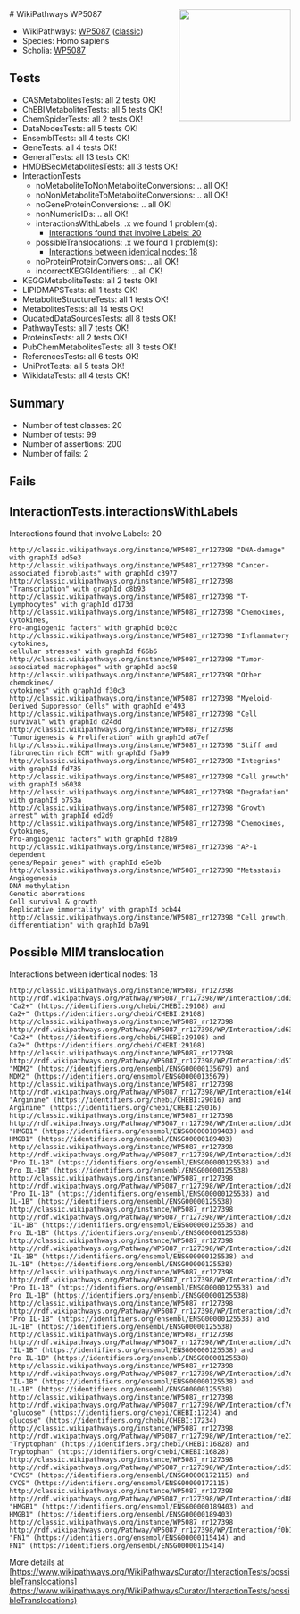 <img style="float: right; width: 200px" src="https://upload.wikimedia.org/wikipedia/commons/thumb/8/83/Wplogo_with_text_500.png/640px-Wplogo_with_text_500.png" />
# WikiPathways WP5087

* WikiPathways: [WP5087](https://wikipathways.org/pathways/WP5087) ([classic](https://classic.wikipathways.org/instance/WP5087))
* Species: Homo sapiens
* Scholia: [WP5087](https://scholia.toolforge.org/wikipathways/WP5087)
## Tests
* CASMetabolitesTests: all 2 tests OK!
* ChEBIMetabolitesTests: all 5 tests OK!
* ChemSpiderTests: all 2 tests OK!
* DataNodesTests: all 5 tests OK!
* EnsemblTests: all 4 tests OK!
* GeneTests: all 4 tests OK!
* GeneralTests: all 13 tests OK!
* HMDBSecMetabolitesTests: all 3 tests OK!
* InteractionTests
    * noMetaboliteToNonMetaboliteConversions: .. all OK!
    * noNonMetaboliteToMetaboliteConversions: .. all OK!
    * noGeneProteinConversions: .. all OK!
    * nonNumericIDs: .. all OK!
    * interactionsWithLabels: .x we found 1 problem(s):
        * [Interactions found that involve Labels: 20](#fe97a8d7)
    * possibleTranslocations: .x we found 1 problem(s):
        * [Interactions between identical nodes: 18](#661ebef2)
    * noProteinProteinConversions: .. all OK!
    * incorrectKEGGIdentifiers: .. all OK!
* KEGGMetaboliteTests: all 2 tests OK!
* LIPIDMAPSTests: all 1 tests OK!
* MetaboliteStructureTests: all 1 tests OK!
* MetabolitesTests: all 14 tests OK!
* OudatedDataSourcesTests: all 8 tests OK!
* PathwayTests: all 7 tests OK!
* ProteinsTests: all 2 tests OK!
* PubChemMetabolitesTests: all 3 tests OK!
* ReferencesTests: all 6 tests OK!
* UniProtTests: all 5 tests OK!
* WikidataTests: all 4 tests OK!


## Summary

* Number of test classes: 20
* Number of tests: 99
* Number of assertions: 200
* Number of fails: 2

## Fails

<a name="fe97a8d7" />

## InteractionTests.interactionsWithLabels

Interactions found that involve Labels: 20
```
http://classic.wikipathways.org/instance/WP5087_rr127398 "DNA-damage" with graphId ed5e3
http://classic.wikipathways.org/instance/WP5087_rr127398 "Cancer-associated fibroblasts" with graphId c3977
http://classic.wikipathways.org/instance/WP5087_rr127398 "Transcription" with graphId c8b93
http://classic.wikipathways.org/instance/WP5087_rr127398 "T-Lymphocytes" with graphId d173d
http://classic.wikipathways.org/instance/WP5087_rr127398 "Chemokines, Cytokines,
Pro-angiogenic factors" with graphId bc02c
http://classic.wikipathways.org/instance/WP5087_rr127398 "Inflammatory cytokines,
cellular stresses" with graphId f66b6
http://classic.wikipathways.org/instance/WP5087_rr127398 "Tumor-associated macrophages" with graphId abc58
http://classic.wikipathways.org/instance/WP5087_rr127398 "Other chemokines/
cytokines" with graphId f30c3
http://classic.wikipathways.org/instance/WP5087_rr127398 "Myeloid-Derived Suppressor Cells" with graphId ef493
http://classic.wikipathways.org/instance/WP5087_rr127398 "Cell survival" with graphId d24dd
http://classic.wikipathways.org/instance/WP5087_rr127398 "Tumorigenesis & Proliferation" with graphId a67ef
http://classic.wikipathways.org/instance/WP5087_rr127398 "Stiff and 
fibronectin rich ECM" with graphId f5a99
http://classic.wikipathways.org/instance/WP5087_rr127398 "Integrins" with graphId fd735
http://classic.wikipathways.org/instance/WP5087_rr127398 "Cell growth" with graphId b6038
http://classic.wikipathways.org/instance/WP5087_rr127398 "Degradation" with graphId b753a
http://classic.wikipathways.org/instance/WP5087_rr127398 "Growth arrest" with graphId ed2d9
http://classic.wikipathways.org/instance/WP5087_rr127398 "Chemokines, Cytokines,
Pro-angiogenic factors" with graphId f28b9
http://classic.wikipathways.org/instance/WP5087_rr127398 "AP-1 dependent 
genes/Repair genes" with graphId e6e0b
http://classic.wikipathways.org/instance/WP5087_rr127398 "Metastasis
Angiogenesis
DNA methylation
Genetic aberrations
Cell survival & growth
Replicative immortality" with graphId bcb44
http://classic.wikipathways.org/instance/WP5087_rr127398 "Cell growth,
differentiation" with graphId b7a91
```

<a name="661ebef2" />

## Possible MIM translocation

Interactions between identical nodes: 18
```
http://classic.wikipathways.org/instance/WP5087_rr127398 http://rdf.wikipathways.org/Pathway/WP5087_rr127398/WP/Interaction/idd3be9b18 "Ca2+" (https://identifiers.org/chebi/CHEBI:29108) and 
Ca2+" (https://identifiers.org/chebi/CHEBI:29108)
http://classic.wikipathways.org/instance/WP5087_rr127398 http://rdf.wikipathways.org/Pathway/WP5087_rr127398/WP/Interaction/id63d8358f "Ca2+" (https://identifiers.org/chebi/CHEBI:29108) and 
Ca2+" (https://identifiers.org/chebi/CHEBI:29108)
http://classic.wikipathways.org/instance/WP5087_rr127398 http://rdf.wikipathways.org/Pathway/WP5087_rr127398/WP/Interaction/id51322b50 "MDM2" (https://identifiers.org/ensembl/ENSG00000135679) and 
MDM2" (https://identifiers.org/ensembl/ENSG00000135679)
http://classic.wikipathways.org/instance/WP5087_rr127398 http://rdf.wikipathways.org/Pathway/WP5087_rr127398/WP/Interaction/e146d "Arginine" (https://identifiers.org/chebi/CHEBI:29016) and 
Arginine" (https://identifiers.org/chebi/CHEBI:29016)
http://classic.wikipathways.org/instance/WP5087_rr127398 http://rdf.wikipathways.org/Pathway/WP5087_rr127398/WP/Interaction/id369f4a02 "HMGB1" (https://identifiers.org/ensembl/ENSG00000189403) and 
HMGB1" (https://identifiers.org/ensembl/ENSG00000189403)
http://classic.wikipathways.org/instance/WP5087_rr127398 http://rdf.wikipathways.org/Pathway/WP5087_rr127398/WP/Interaction/id287b2937 "Pro IL-1B" (https://identifiers.org/ensembl/ENSG00000125538) and 
Pro IL-1B" (https://identifiers.org/ensembl/ENSG00000125538)
http://classic.wikipathways.org/instance/WP5087_rr127398 http://rdf.wikipathways.org/Pathway/WP5087_rr127398/WP/Interaction/id287b2937 "Pro IL-1B" (https://identifiers.org/ensembl/ENSG00000125538) and 
IL-1B" (https://identifiers.org/ensembl/ENSG00000125538)
http://classic.wikipathways.org/instance/WP5087_rr127398 http://rdf.wikipathways.org/Pathway/WP5087_rr127398/WP/Interaction/id287b2937 "IL-1B" (https://identifiers.org/ensembl/ENSG00000125538) and 
Pro IL-1B" (https://identifiers.org/ensembl/ENSG00000125538)
http://classic.wikipathways.org/instance/WP5087_rr127398 http://rdf.wikipathways.org/Pathway/WP5087_rr127398/WP/Interaction/id287b2937 "IL-1B" (https://identifiers.org/ensembl/ENSG00000125538) and 
IL-1B" (https://identifiers.org/ensembl/ENSG00000125538)
http://classic.wikipathways.org/instance/WP5087_rr127398 http://rdf.wikipathways.org/Pathway/WP5087_rr127398/WP/Interaction/id7d820536 "Pro IL-1B" (https://identifiers.org/ensembl/ENSG00000125538) and 
Pro IL-1B" (https://identifiers.org/ensembl/ENSG00000125538)
http://classic.wikipathways.org/instance/WP5087_rr127398 http://rdf.wikipathways.org/Pathway/WP5087_rr127398/WP/Interaction/id7d820536 "Pro IL-1B" (https://identifiers.org/ensembl/ENSG00000125538) and 
IL-1B" (https://identifiers.org/ensembl/ENSG00000125538)
http://classic.wikipathways.org/instance/WP5087_rr127398 http://rdf.wikipathways.org/Pathway/WP5087_rr127398/WP/Interaction/id7d820536 "IL-1B" (https://identifiers.org/ensembl/ENSG00000125538) and 
Pro IL-1B" (https://identifiers.org/ensembl/ENSG00000125538)
http://classic.wikipathways.org/instance/WP5087_rr127398 http://rdf.wikipathways.org/Pathway/WP5087_rr127398/WP/Interaction/id7d820536 "IL-1B" (https://identifiers.org/ensembl/ENSG00000125538) and 
IL-1B" (https://identifiers.org/ensembl/ENSG00000125538)
http://classic.wikipathways.org/instance/WP5087_rr127398 http://rdf.wikipathways.org/Pathway/WP5087_rr127398/WP/Interaction/cf7e3 "glucose" (https://identifiers.org/chebi/CHEBI:17234) and 
glucose" (https://identifiers.org/chebi/CHEBI:17234)
http://classic.wikipathways.org/instance/WP5087_rr127398 http://rdf.wikipathways.org/Pathway/WP5087_rr127398/WP/Interaction/fe21b "Tryptophan" (https://identifiers.org/chebi/CHEBI:16828) and 
Tryptophan" (https://identifiers.org/chebi/CHEBI:16828)
http://classic.wikipathways.org/instance/WP5087_rr127398 http://rdf.wikipathways.org/Pathway/WP5087_rr127398/WP/Interaction/id5141967 "CYCS" (https://identifiers.org/ensembl/ENSG00000172115) and 
CYCS" (https://identifiers.org/ensembl/ENSG00000172115)
http://classic.wikipathways.org/instance/WP5087_rr127398 http://rdf.wikipathways.org/Pathway/WP5087_rr127398/WP/Interaction/id88ea942b "HMGB1" (https://identifiers.org/ensembl/ENSG00000189403) and 
HMGB1" (https://identifiers.org/ensembl/ENSG00000189403)
http://classic.wikipathways.org/instance/WP5087_rr127398 http://rdf.wikipathways.org/Pathway/WP5087_rr127398/WP/Interaction/f0b13 "FN1" (https://identifiers.org/ensembl/ENSG00000115414) and 
FN1" (https://identifiers.org/ensembl/ENSG00000115414)
```

More details at [https://www.wikipathways.org/WikiPathwaysCurator/InteractionTests/possibleTranslocations](https://www.wikipathways.org/WikiPathwaysCurator/InteractionTests/possibleTranslocations)

